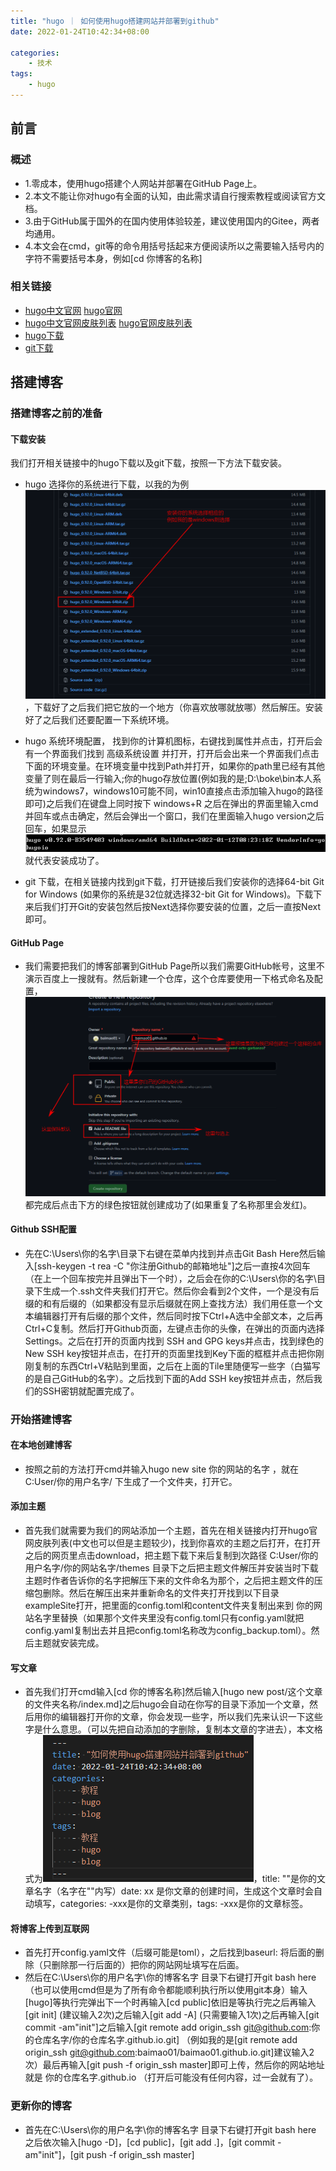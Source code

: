 ```yaml
---
title: "hugo ｜ 如何使用hugo搭建网站并部署到github"
date: 2022-01-24T10:42:34+08:00

categories:
    - 技术
tags:
    - hugo
---
```


## 前言
### 概述
- 1.零成本，使用hugo搭建个人网站并部署在GitHub Page上。
- 2.本文不能让你对hugo有全面的认知，由此需求请自行搜索教程或阅读官方文档。
- 3.由于GitHub属于国外的在国内使用体验较差，建议使用国内的Gitee，两者均通用。
- 4.本文会在cmd，git等的命令用括号括起来方便阅读所以之需要输入括号内的字符不需要括号本身，例如[cd 你博客的名称]
### 相关链接
- [hugo中文官网](https://www.gohugo.org/) [hugo官网](https://gohugo.io/)
- [hugo中文官网皮肤列表](https://www.gohugo.org/theme/) [hugo官网皮肤列表](https://themes.gohugo.io/)
- [hugo下载](https://github.com/gohugoio/hugo/releases)
- [git下载](https://git-scm.com/download/win)
## 搭建博客
### 搭建博客之前的准备
#### 下载安装
我们打开相关链接中的hugo下载以及git下载，按照一下方法下载安装。
- hugo 选择你的系统进行下载，以我的为例 ![](hugo安装图片.png) ，下载好了之后我们把它放的一个地方（你喜欢放哪就放哪）然后解压。安装好了之后我们还要配置一下系统环境。

- hugo 系统环境配置， 找到你的计算机图标，右键找到属性并点击，打开后会有一个界面我们找到 高级系统设置 并打开，打开后会出来一个界面我们点击下面的环境变量。在环境变量中找到Path并打开，如果你的path里已经有其他变量了则在最后一行输入;你的hugo存放位置(例如我的是;D:\boke\bin本人系统为windows7，windows10可能不同，win10直接点击添加输入hugo的路径即可)之后我们在键盘上同时按下 windows+R 之后在弹出的界面里输入cmd并回车或点击确定，然后会弹出一个窗口，我们在里面输入hugo version之后回车，如果显示 ![](确定是否安装成功.png) 就代表安装成功了。

- git 下载，在相关链接内找到git下载，打开链接后我们安装你的选择64-bit Git for Windows (如果你的系统是32位就选择32-bit Git for Windows)。下载下来后我们打开Git的安装包然后按Next选择你要安装的位置，之后一直按Next即可。
#### GitHub Page
- 我们需要把我们的博客部署到GitHub Page所以我们需要GitHub帐号，这里不演示百度上一搜就有。然后新建一个仓库，这个仓库要使用一下格式命名及配置， ![](GitHub仓库创建.png) 都完成后点击下方的绿色按钮就创建成功了(如果重复了名称那里会发红)。
#### Github SSH配置
- 先在C:\Users\你的名字\目录下右键在菜单内找到并点击Git Bash Here然后输入[ssh-keygen -t rea -C "你注册Github的邮箱地址"]之后一直按4次回车（在上一个回车按完并且弹出下一个时），之后会在你的C:\Users\你的名字\目录下生成一个.ssh文件夹我们打开它。然后你会看到2个文件，一个是没有后缀的和有后缀的（如果都没有显示后缀就在网上查找方法）我们用任意一个文本编辑器打开有后缀的那个文件，然后同时按下Ctrl+A选中全部文本，之后再Ctrl+C复制。然后打开Github页面，左键点击你的头像，在弹出的页面内选择Settings。之后在打开的页面内找到 SSH and GPG keys并点击，找到绿色的New SSH key按钮并点击，在打开的页面里找到Key下面的框框并点击把你刚刚复制的东西Ctrl+V粘贴到里面，之后在上面的Tile里随便写一些字（白猫写的是自己GitHub的名字）。之后找到下面的Add SSH key按钮并点击，然后我们的SSH密钥就配置完成了。
### 开始搭建博客
#### 在本地创建博客
- 按照之前的方法打开cmd并输入hugo new site 你的网站的名字 ，就在C:User/你的用户名字/ 下生成了一个文件夹，打开它。
#### 添加主题
- 首先我们就需要为我们的网站添加一个主题，首先在相关链接内打开hugo官网皮肤列表(中文也可以但是主题较少)，找到你喜欢的主题之后打开，在打开之后的网页里点击download，把主题下载下来后复制到次路径 C:User/你的用户名字/你的网站名字/themes 目录下之后把主题文件解压并安装当时下载主题时作者告诉你的名字把解压下来的文件命名为那个，之后把主题文件的压缩包删除。然后在解压出来并重新命名的文件夹打开找到以下目录exampleSite打开，把里面的config.toml和content文件夹复制出来到 你的网站名字里替换（如果那个文件夹里没有config.toml只有config.yaml就把config.yaml复制出去并且把config.toml名称改为config_backup.toml）。然后主题就安装完成。
#### 写文章
- 首先我们打开cmd输入[cd 你的博客名称]然后输入[hugo new post/这个文章的文件夹名称/index.md]之后hugo会自动在你写的目录下添加一个文章，然后用你的编辑器打开你的文章，你会发现一些字，所以我们先来认识一下这些字是什么意思。（可以先把自动添加的字删除，复制本文章的字进去），本文格式为![](认识文章编写格式.png)，title: ""是你的文章名字（名字在""内写）date: xx 是你文章的创建时间，生成这个文章时会自动填写，categories: -xxx是你的文章类别，tags: -xxx是你的文章标签。
#### 将博客上传到互联网
- 首先打开config.yaml文件（后缀可能是toml），之后找到baseurl: 将后面的删除（只删除那一行后面的）把你的网站网址填写在后面。
- 然后在C:\Users\你的用户名字\你的博客名字 目录下右键打开git bash here（也可以使用cmd但是为了所有命令都能顺利执行所以使用git本身）输入[hugo]等执行完弹出下一个时再输入[cd public]依旧是等执行完之后再输入[git init] (建议输入2次)之后输入[git add -A] (只需要输入1次)之后再输入[git commit -am"init"]之后输入[git remote add origin_ssh git@github.com:你的仓库名字/你的仓库名字.github.io.git] （例如我的是[git remote add origin_ssh git@github.com:baimao01/baimao01.github.io.git]建议输入2次）最后再输入[git push -f origin_ssh master]即可上传，然后你的网站地址就是 你的仓库名字.github.io （打开后可能没有任何内容，过一会就有了）。
### 更新你的博客
- 首先在C:\Users\你的用户名字\你的博客名字 目录下右键打开git bash here 之后依次输入[hugo -D]，[cd public]，[git add .]，[git commit -am"init"]，[git push -f origin_ssh master]

